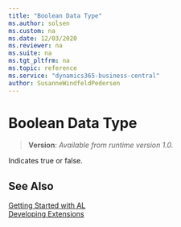 ```yaml
---
title: "Boolean Data Type"
ms.author: solsen
ms.custom: na
ms.date: 12/03/2020
ms.reviewer: na
ms.suite: na
ms.tgt_pltfrm: na
ms.topic: reference
ms.service: "dynamics365-business-central"
author: SusanneWindfeldPedersen
---
```

[//]: # (START>DO_NOT_EDIT)
[//]: # (IMPORTANT:Do not edit any of the content between here and the END>DO_NOT_EDIT.)
[//]: # (Any modifications should be made in the .xml files in the ModernDev repo.)
# Boolean Data Type
> **Version**: _Available from runtime version 1.0._

Indicates true or false.




[//]: # (IMPORTANT: END>DO_NOT_EDIT)



## See Also
[Getting Started with AL](../../devenv-get-started.md)  
[Developing Extensions](../../devenv-dev-overview.md)  